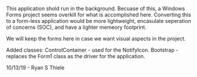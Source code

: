 This application shold run in the background. Becuase of this, a Windows Forms project seems 
overkill for what is accomplished here. Converting this to a form-less application would be 
more lightweight, encasulate seperation of concerns (SOC), and have a lighter memeory footprint.

We will keep the forms here in case we want visual aspects in the project.

Added classes:
ControlContainer - used for the NotifyIcon.
Bootstrap - replaces the Form1 class as the driver for the application.

10/13/19 - Ryan S Thiele
